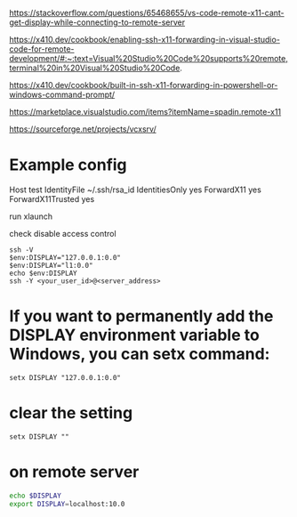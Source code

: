 https://stackoverflow.com/questions/65468655/vs-code-remote-x11-cant-get-display-while-connecting-to-remote-server

https://x410.dev/cookbook/enabling-ssh-x11-forwarding-in-visual-studio-code-for-remote-development/#:~:text=Visual%20Studio%20Code%20supports%20remote,terminal%20in%20Visual%20Studio%20Code.

https://x410.dev/cookbook/built-in-ssh-x11-forwarding-in-powershell-or-windows-command-prompt/

https://marketplace.visualstudio.com/items?itemName=spadin.remote-x11

https://sourceforge.net/projects/vcxsrv/

# Example config
Host test
	IdentityFile ~/.ssh/rsa_id
	IdentitiesOnly yes
	ForwardX11 yes
	ForwardX11Trusted yes

run xlaunch

check disable access control

```pwsh
ssh -V
$env:DISPLAY="127.0.0.1:0.0"
$env:DISPLAY="l1:0.0"
echo $env:DISPLAY
ssh -Y <your_user_id>@<server_address>
```

# If you want to permanently add the DISPLAY environment variable to Windows, you can setx command:
```pwsh
setx DISPLAY "127.0.0.1:0.0"
```

# clear the setting
```pwsh
setx DISPLAY ""
```

# on remote server
```bash
echo $DISPLAY
export DISPLAY=localhost:10.0
```
